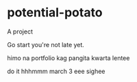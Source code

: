 # potential-potato
A project

Go start you're not late yet.

himo na portfolio kag pangita kwarta lentee

do it
 hhhmmm march 3 eee
 sighee
<!-- I will start today freelancing and VA help me

help me help me helpppp

mashed potato
heyy

hello. s
